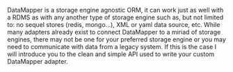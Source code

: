 DataMapper is a storage engine agnostic ORM, it can work just as well with a RDMS as with any another type of storage engine such as, but not limited to: no sequel stores (redis, mongo...), XML or yaml data source, etc. While many adapters already exist to connect DataMapper to a miriad of storage engines, there may not be one for your preferred storage engine or you may need to communicate with data from a legacy system.     If this is the case I will introduce you to the clean and simple API used to write your custom DataMapper adapter.
